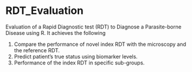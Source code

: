 # RDT_Evaluation
Evaluation of a Rapid Diagnostic test (RDT) to Diagnose a Parasite-borne Disease using R. It achieves the following
1. Compare the performance of novel index RDT with the microscopy and the reference RDT.
2. Predict patient’s true status using biomarker levels.
3. Performance of the index RDT in specific sub-groups.


